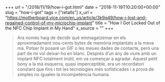 +++
url = "/2018/11/19/how-i-got.html"
date = "2018-11-19T10:20:00+00:00"
slug = "how-i-got"
tags = ["retalls"]
x_url = "https://motherboard.vice.com/en_us/article/3k9q49/how-i-lost-and-regained-control-of-my-microchip-implant"
title = "How I Got Locked Out of the NFC Chip Implant in My Hand"
x_source = ""
+++


> Ara només haig de decidir què emmagatzemar en els aproximadament nou-cents bytes de memòria implantats a la meva mà. Potser hi posaré un GIF o les meues dades de contacte, però una part de mi vol deixar-ho en blanc. Després d’un any de viure amb un implant NFC totalment inútil, em va començar a agradar. Aquest petit bony a la mà esquerra, quasi imperceptible, era un recordatori constant que fins i tot les tecnologies més sofisticades i a prova de ximples no igualen la incompetència humana.
